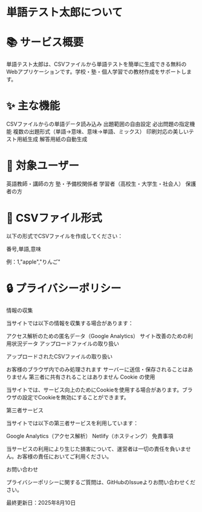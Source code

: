 # 単語テスト太郎について

# 📚 サービス概要

単語テスト太郎は、CSVファイルから単語テストを簡単に生成できる無料のWebアプリケーションです。学校・塾・個人学習での教材作成をサポートします。

# ✨ 主な機能

CSVファイルからの単語データ読み込み
出題範囲の自由設定
必出問題の指定機能
複数の出題形式（単語→意味、意味→単語、ミックス）
印刷対応の美しいテスト用紙生成
解答用紙の自動生成
# 🎯 対象ユーザー

英語教師・講師の方
塾・予備校関係者
学習者（高校生・大学生・社会人）
保護者の方
# 📄 CSVファイル形式

以下の形式でCSVファイルを作成してください：

番号,単語,意味

例：1,"apple","りんご"

# 🔒 プライバシーポリシー

情報の収集

当サイトでは以下の情報を収集する場合があります：

アクセス解析のための匿名データ（Google Analytics）
サイト改善のための利用状況データ
アップロードファイルの取り扱い

アップロードされたCSVファイルの取り扱い

お客様のブラウザ内でのみ処理されます
サーバーに送信・保存されることはありません
第三者に共有されることはありません
Cookie の使用

当サイトでは、サービス向上のためにCookieを使用する場合があります。ブラウザの設定でCookieを無効にすることができます。

第三者サービス

当サイトでは以下の第三者サービスを利用しています：

Google Analytics（アクセス解析）
Netlify（ホスティング）
免責事項

当サービスの利用により生じた損害について、運営者は一切の責任を負いません。お客様の責任においてご利用ください。

お問い合わせ

プライバシーポリシーに関するご質問は、GitHubのIssueよりお問い合わせください。

最終更新日：2025年8月10日

